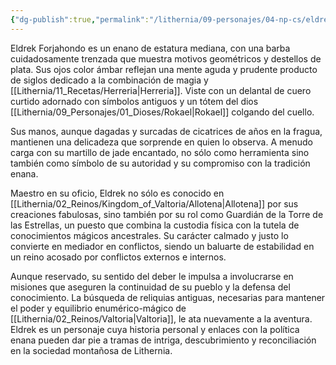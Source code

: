 ```yaml
---
{"dg-publish":true,"permalink":"/lithernia/09-personajes/04-np-cs/eldrek-forjahondo/","title":"Eldrek Forjahondo","tags":["lithernia","personaje"]}
---
```


Eldrek Forjahondo es un enano de estatura mediana, con una barba cuidadosamente trenzada que muestra motivos geométricos y destellos de plata. Sus ojos color ámbar reflejan una mente aguda y prudente producto de siglos dedicado a la combinación de magia y [[Lithernia/11_Recetas/Herreria\|Herreria]]. Viste con un delantal de cuero curtido adornado con símbolos antiguos y un tótem del dios [[Lithernia/09_Personajes/01_Dioses/Rokael\|Rokael]] colgando del cuello.

Sus manos, aunque dagadas y surcadas de cicatrices de años en la fragua, mantienen una delicadeza que sorprende en quien lo observa. A menudo carga con su martillo de jade encantado, no sólo como herramienta sino también como símbolo de su autoridad y su compromiso con la tradición enana.

Maestro en su oficio, Eldrek no sólo es conocido en [[Lithernia/02_Reinos/Kingdom_of_Valtoria/Allotena\|Allotena]] por sus creaciones fabulosas, sino también por su rol como Guardián de la Torre de las Estrellas, un puesto que combina la custodia física con la tutela de conocimientos mágicos ancestrales. Su carácter calmado y justo lo convierte en mediador en conflictos, siendo un baluarte de estabilidad en un reino acosado por conflictos externos e internos.

Aunque reservado, su sentido del deber le impulsa a involucrarse en misiones que aseguren la continuidad de su pueblo y la defensa del conocimiento. La búsqueda de reliquias antiguas, necesarias para mantener el poder y equilibrio enumérico-mágico de [[Lithernia/02_Reinos/Valtoria\|Valtoria]], le ata nuevamente a la aventura. Eldrek es un personaje cuya historia personal y enlaces con la política enana pueden dar pie a tramas de intriga, descubrimiento y reconciliación en la sociedad montañosa de Lithernia.